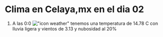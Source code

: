 # Clima en Celaya,mx en el dia 02

1. A las 0:0 !["icon weather"](http://openweathermap.org/img/w/10n.png) tenemos una temperatura de 14.78 C con lluvia ligera y  vientos de 3.13 y nubosidad al 20%
